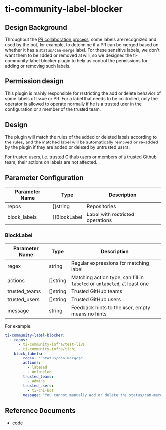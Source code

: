 # ti-community-label-blocker

## Design Background

Throughout the [PR collaboration process](en/workflows/pr-old.md), some labels are recognized and used by the bot, for example, to determine if a PR can be merged based on whether it has a `status/can-merge` label. For these sensitive labels, we don't want them to be added or removed at will, so we designed the ti-community-label-blocker plugin to help us control the permissions for adding or removing such labels.

## Permission design

This plugin is mainly responsible for restricting the add or delete behavior of some labels of Issue or PR. For a label that needs to be controlled, only the operator is allowed to operate normally if he is a trusted user in the configuration or a member of the trusted team.

## Design

The plugin will match the rules of the added or deleted labels according to the rules, and the matched label will be automatically removed or re-added by the plugin if they are added or deleted by untrusted users.

For trusted users, i.e. trusted Github users or members of a trusted Github team, their actions on labels are not affected.

## Parameter Configuration 

| Parameter Name | Type         | Description                      |
| -------------- | ------------ | -------------------------------- |
| repos          | []string     | Repositories                     |
| block_labels   | []BlockLabel | Label with restricted operations |

### BlockLabel

| Parameter Name | Type     | Description                                                              |
| -------------- | -------- | ------------------------------------------------------------------------ |
| regex          | string   | Regular expressions for matching label                                   |
| actions        | []string | Matching action type, can fill in `labeled` or `unlabeled`, at least one |
| trusted_teams  | []string | Trusted GitHub teams                                                     |
| trusted_users  | []string | Trusted GitHub users                                                     |
| message        | string   | Feedback hints to the user, empty means no hints                         |

For example:

```yml
ti-community-label-blocker:
  - repos:
      - ti-community-infra/test-live
      - ti-community-infra/tichi
    block_labels:
      - regex: "^status/can-merge$"
        actions: 
          - labeled
          - unlabeled
        trusted_teams: 
          - admins
        trusted_users:
          - ti-chi-bot
        message: "You cannot manually add or delete the status/can-merge label, only the admins team and ti-chi-bot have permission to do so."
```

## Reference Documents

- [code](https://github.com/ti-community-infra/tichi/tree/master/internal/pkg/externalplugins/labelblocker)
